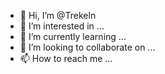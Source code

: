 - 👋 Hi, I’m @Trekeln
- 👀 I’m interested in ...
- 🌱 I’m currently learning ...
- 💞️ I’m looking to collaborate on ...
- 📫 How to reach me ...

<!---
Trekeln/Trekeln is a ✨ special ✨ repository because its `README.md` (this file) appears on your GitHub profile.
You can click the Preview link to take a look at your changes.
--->
